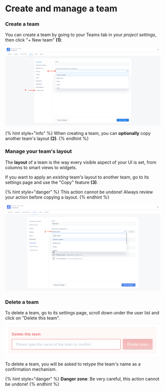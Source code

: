 # Create and manage a team

### Create a team

You can create a team by going to your Teams tab in your _project settings_, then click "+ New team" **(1)**:

![](<../../.gitbook/assets/2020-03-09_16.55.59.png>)

{% hint style="info" %}
When creating a team, you can **optionally** copy another team's layout **(2)**.
{% endhint %}

### Manage your team's layout

The **layout** of a team is the way every visible aspect of your UI is set, from columns to smart views to widgets.

If you want to apply an _existing_ team's layout to another team, go to its settings page and use the "Copy" feature **(3)**.

{% hint style="danger" %}
This action cannot be undone! Always review your action before copying a layout.
{% endhint %}

![](<../../.gitbook/assets/2020-04-02_13.51.36.png>)

### Delete a team

To delete a team, go to its settings page, scroll down under the user list and click on "Delete this team".

![](<../../.gitbook/assets/image (240).png>)

To delete a team, you will be asked to retype the team's name as a confirmation mechanism.

{% hint style="danger" %}
**Danger zone**: Be very careful, this action cannot be undone!
{% endhint %}
